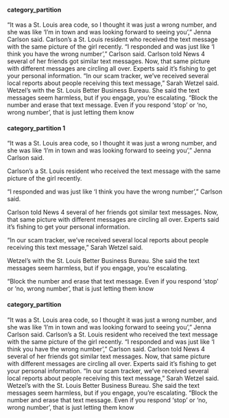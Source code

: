 #### category_partition
“It was a St. Louis area code, so I thought it was just a wrong number, and she was like ‘I’m in town and was looking forward to seeing you’,” Jenna Carlson said.
Carlson’s a St. Louis resident who received the text message with the same picture of the girl recently.
“I responded and was just like ‘I think you have the wrong number’,” Carlson said.
Carlson told News 4 several of her friends got similar text messages. Now, that same picture with different messages are circling all over. Experts said it’s fishing to get your personal information.
“In our scam tracker, we’ve received several local reports about people receiving this text message,” Sarah Wetzel said.
Wetzel’s with the St. Louis Better Business Bureau. She said the text messages seem harmless, but if you engage, you’re escalating.
“Block the number and erase that text message. Even if you respond ‘stop’ or ‘no, wrong number’, that is just letting them know

#### category_partition 1
“It was a St. Louis area code, so I thought it was just a wrong number, and she was like ‘I’m in town and was looking forward to seeing you’,” Jenna Carlson said.

Carlson’s a St. Louis resident who received the text message with the same picture of the girl recently.

“I responded and was just like ‘I think you have the wrong number’,” Carlson said.

Carlson told News 4 several of her friends got similar text messages. Now, that same picture with different messages are circling all over. Experts said it’s fishing to get your personal information.

“In our scam tracker, we’ve received several local reports about people receiving this text message,” Sarah Wetzel said.

Wetzel’s with the St. Louis Better Business Bureau. She said the text messages seem harmless, but if you engage, you’re escalating.

“Block the number and erase that text message. Even if you respond ‘stop’ or ‘no, wrong number’, that is just letting them know

#### category_partition
“It was a St. Louis area code, so I thought it was just a wrong number, and she was like ‘I’m in town and was looking forward to seeing you’,” Jenna Carlson said.
Carlson’s a St. Louis resident who received the text message with the same picture of the girl recently.
“I responded and was just like ‘I think you have the wrong number’,” Carlson said.
Carlson told News 4 several of her friends got similar text messages. Now, that same picture with different messages are circling all over. Experts said it’s fishing to get your personal information.
“In our scam tracker, we’ve received several local reports about people receiving this text message,” Sarah Wetzel said.
Wetzel’s with the St. Louis Better Business Bureau. She said the text messages seem harmless, but if you engage, you’re escalating.
“Block the number and erase that text message. Even if you respond ‘stop’ or ‘no, wrong number’, that is just letting them know
